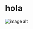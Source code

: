 # hola



![image alt](https://github.com/user-attachments/assets/21c08bab-8ada-4dc4-9a90-1bfefd9d4618)
